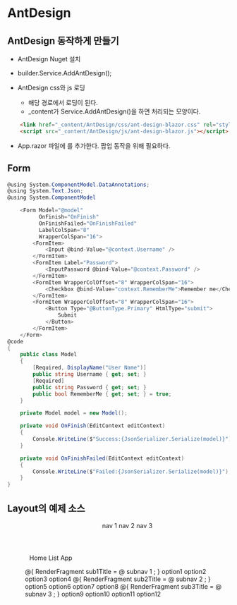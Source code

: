 # AntDesign 


## AntDesign 동작하게 만들기 

- AntDesign Nuget 설치 

- builder.Service.AddAntDesign();

- AntDesign css와 js 로딩 
  - 해당 경로에서 로딩이 된다. 
  - _content가 Service.AddAntDesign()을 하면 처리되는 모양이다. 

```html
    <link href="_content/AntDesign/css/ant-design-blazor.css" rel="stylesheet" />
    <script src="_content/AntDesign/js/ant-design-blazor.js"></script>
```

- App.razor 파일에 <AntContainer/>를 추가한다. 팝업 동작을 위해 필요하다. 


## Form 
```c#
@using System.ComponentModel.DataAnnotations;
@using System.Text.Json;
@using System.ComponentModel

    <Form Model="@model"
          OnFinish="OnFinish"
          OnFinishFailed="OnFinishFailed"
          LabelColSpan="8"
          WrapperColSpan="16">
        <FormItem>
            <Input @bind-Value="@context.Username" />
        </FormItem>
        <FormItem Label="Password">
            <InputPassword @bind-Value="@context.Password" />
        </FormItem>
        <FormItem WrapperColOffset="8" WrapperColSpan="16">
            <Checkbox @bind-Value="context.RememberMe">Remember me</Checkbox>
        </FormItem>
        <FormItem WrapperColOffset="8" WrapperColSpan="16">
            <Button Type="@ButtonType.Primary" HtmlType="submit">
                Submit
            </Button>
        </FormItem>
    </Form>
@code
{
    public class Model
    {
        [Required, DisplayName("User Name")]
        public string Username { get; set; }
        [Required]
        public string Password { get; set; }
        public bool RememberMe { get; set; } = true;
    }

    private Model model = new Model();

    private void OnFinish(EditContext editContext)
    {
        Console.WriteLine($"Success:{JsonSerializer.Serialize(model)}");
    }

    private void OnFinishFailed(EditContext editContext)
    {
        Console.WriteLine($"Failed:{JsonSerializer.Serialize(model)}");
    }
}
```

## Layout의 예제 소스 

<Layout>
    <Header Class="header">
        <div class="logo" />
        <Menu Theme="MenuTheme.Dark" Mode="MenuMode.Horizontal" DefaultSelectedKeys=@(new []{"2"})>
            <MenuItem Key="1">nav 1</MenuItem>
            <MenuItem Key="2">nav 2</MenuItem>
            <MenuItem Key="3">nav 3</MenuItem>
        </Menu>
    </Header>
    <Content Style="padding: 0 50px">
        <Breadcrumb Style=" margin: 16px 0">
            <BreadcrumbItem>Home</BreadcrumbItem>
            <BreadcrumbItem>List</BreadcrumbItem>
            <BreadcrumbItem>App</BreadcrumbItem>
        </Breadcrumb>
        <Layout Class="site-layout-background" Style="padding: 24px 0;">
            <Sider Class="site-layout-background" Width="200">
                <Menu Mode="MenuMode.Inline"
                      DefaultSelectedKeys=@(new[] {"1"})
                      DefaultOpenKeys=@(new[] {"sub1"})
                      Style="height: 100%;">
                    @{ RenderFragment sub1Title =
                        @<span>
                            <Icon Type="user" Theme="outline" />
                            subnav 1
                        </span>; }
                    <SubMenu Key="sub1" Title=sub1Title>
                        <MenuItem Key="1">option1</MenuItem>
                        <MenuItem Key="2">option2</MenuItem>
                        <MenuItem Key="3">option3</MenuItem>
                        <MenuItem Key="4">option4</MenuItem>
                    </SubMenu>
                    @{ RenderFragment sub2Title =
                        @<span>
                            <Icon Type="laptop" Theme="outline" />
                            subnav 2
                        </span>; }
                    <SubMenu Key="sub2" Title=sub2Title>
                        <MenuItem Key="5">option5</MenuItem>
                        <MenuItem Key="6">option6</MenuItem>
                        <MenuItem Key="7">option7</MenuItem>
                        <MenuItem Key="8">option8</MenuItem>
                    </SubMenu>
                    @{ RenderFragment sub3Title =
                        @<span>
                            <Icon Type="notification" Theme="outline" />
                            subnav 3
                        </span>; }
                    <SubMenu Key="sub3" Title=sub3Title>
                        <MenuItem Key="9">option9</MenuItem>
                        <MenuItem Key="10">option10</MenuItem>
                        <MenuItem Key="11">option11</MenuItem>
                        <MenuItem Key="12">option12</MenuItem>
                    </SubMenu>
                </Menu>
            </Sider>
            <Content Style="padding:0 24px; min-height: 280px;">Content</Content>
        </Layout>
    </Content>
    <Footer Style="text-align: center; ">Ant Design ©2018 Created by Ant UED</Footer>
</Layout>

<style>
    #components-layout-demo-top-side .logo {
        width: 120px;
        height: 31px;
        background: rgba(255, 255, 255, 0.2);
        margin: 16px 28px 16px 0;
        float: left;
    }

    .site-layout-background {
        background: #fff;
    }
</style>

